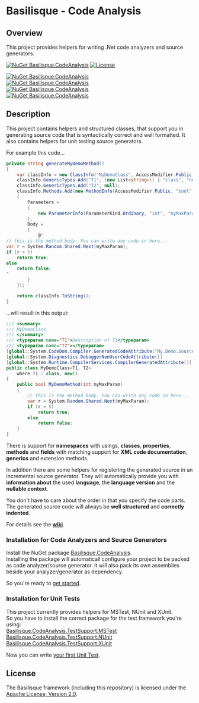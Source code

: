 <!--
   Copyright 2023 Alexander Stärk

   Licensed under the Apache License, Version 2.0 (the "License");
   you may not use this file except in compliance with the License.
   You may obtain a copy of the License at

       http://www.apache.org/licenses/LICENSE-2.0

   Unless required by applicable law or agreed to in writing, software
   distributed under the License is distributed on an "AS IS" BASIS,
   WITHOUT WARRANTIES OR CONDITIONS OF ANY KIND, either express or implied.
   See the License for the specific language governing permissions and
   limitations under the License.
-->
# Basilisque - Code Analysis

## Overview
This project provides helpers for writing .Net code analyzers and source generators.

[![NuGet Basilisque.CodeAnalysis](https://img.shields.io/badge/NuGet_Basilisque.CodeAnalysis-latest-blue.svg)](https://www.nuget.org/packages/Basilisque.CodeAnalysis)
[![License](https://img.shields.io/badge/License-Apache%20License%202.0-red.svg)](LICENSE.txt)

[![NuGet Basilisque.CodeAnalysis](https://img.shields.io/badge/NuGet_Basilisque.CodeAnalysis.TestSupport.MSTest-latest-blue.svg)](https://www.nuget.org/packages/Basilisque.CodeAnalysis.TestSupport.MSTest)  
[![NuGet Basilisque.CodeAnalysis](https://img.shields.io/badge/NuGet_Basilisque.CodeAnalysis.TestSupport.NUnit-latest-blue.svg)](https://www.nuget.org/packages/Basilisque.CodeAnalysis.TestSupport.NUnit)  
[![NuGet Basilisque.CodeAnalysis](https://img.shields.io/badge/NuGet_Basilisque.CodeAnalysis.TestSupport.XUnit-latest-blue.svg)](https://www.nuget.org/packages/Basilisque.CodeAnalysis.TestSupport.XUnit)  
[![NuGet Basilisque.CodeAnalysis](https://img.shields.io/badge/NuGet_Basilisque.CodeAnalysis.TestSupport-latest-blue.svg)](https://www.nuget.org/packages/Basilisque.CodeAnalysis.TestSupport)

## Description
This project contains helpers and structured classes, that support you in generating source code that is syntactically correct and well formatted.
It also contains helpers for unit testing source generators.

For example this code...
```csharp
private string generateMyDemoMethod()
{
    var classInfo = new ClassInfo("MyDemoClass", AccessModifier.Public);
    classInfo.GenericTypes.Add("T1", (new List<string>() { "class", "new()" }, "Description of T1"));
    classInfo.GenericTypes.Add("T2", null);
    classInfo.Methods.Add(new MethodInfo(AccessModifier.Public, "bool", "MyDemoMethod")
    {
        Parameters =
        {
            new ParameterInfo(ParameterKind.Ordinary, "int", "myMaxParam")
        },
        Body =
        {
            @"
// this is the method body. You can write any code in here...
var r = System.Random.Shared.Next(myMaxParam);
if (r > 5)
    return true;
else
    return false;
"
        }
    });

    return classInfo.ToString();
}
```
...will result in this output:
```csharp
/// <summary>
/// MyDemoClass
/// </summary>
/// <typeparam name="T1">Description of T1</typeparam>
/// <typeparam name="T2"></typeparam>
[global::System.CodeDom.Compiler.GeneratedCodeAttribute("My.Demo.SourceGenerator", "1.0.0.0")]
[global::System.Diagnostics.DebuggerNonUserCodeAttribute()]
[global::System.Runtime.CompilerServices.CompilerGeneratedAttribute()]
public class MyDemoClass<T1, T2>
    where T1 : class, new()
{
    public bool MyDemoMethod(int myMaxParam)
    {
        // this is the method body. You can write any code in here...
        var r = System.Random.Shared.Next(myMaxParam);
        if (r > 5)
            return true;
        else
            return false;
    }
}

```

There is support for __namespaces__ with usings, __classes__, __properties__, __methods__ and __fields__ with matching support for __XML code documentation__, __generics__ and extension methods.  

In addition there are some helpers for registering the generated source in an incremental source generator. They will automatically provide you with __information about__ the used __language__, the __language version__ and the __nullable context__.

You don't have to care about the order in that you specify the code parts. The generated source code will always be __well structured__ and __correctly indented__.

For details see the __[wiki](https://github.com/basilisque-framework/CodeAnalysis/wiki)__.

### Installation for Code Analyzers and Source Generators
Install the NuGet package [Basilisque.CodeAnalysis](https://www.nuget.org/packages/Basilisque.CodeAnalysis).  
Installing the package will automaticall configure your project to be packed as code analyzer/source generator. It will also pack its own assemblies beside your analyzer/generator as dependency.

So you're ready to [get started](https://github.com/basilisque-framework/CodeAnalysis/wiki/Getting-Started).

### Installation for Unit Tests
This project currently provides helpers for MSTest, NUnit and XUnit.  
So you have to install the correct package for the test framework you're using:  
[Basilisque.CodeAnalysis.TestSupport.MSTest](https://www.nuget.org/packages/Basilisque.CodeAnalysis.TestSupport.MSTest)  
[Basilisque.CodeAnalysis.TestSupport.NUnit](https://www.nuget.org/packages/Basilisque.CodeAnalysis.TestSupport.NUnit)  
[Basilisque.CodeAnalysis.TestSupport.XUnit](https://www.nuget.org/packages/Basilisque.CodeAnalysis.TestSupport.XUnit)

Now you can write [your first Unit Test](https://github.com/basilisque-framework/CodeAnalysis/wiki/Getting-Started#unit-tests).

## License
The Basilisque framework (including this repository) is licensed under the [Apache License, Version 2.0](LICENSE.txt).